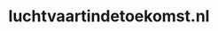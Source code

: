 ---
layout: post
title:  "luchtvaartindetoekomst.nl"
internal_url:  "/data/luchtvaartindetoekomst.nl.html"
categories: dutchgov
---